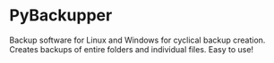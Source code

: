 PyBackupper
===========

Backup software for Linux and Windows for cyclical backup creation. Creates backups of entire folders and individual files. Easy to use!

